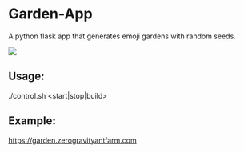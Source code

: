 # Garden-App
A python flask app that generates emoji gardens with random seeds.

![](https://github.com/BuckarewBanzai/Garden-App/blob/main/garden.PNG?raw=true)

## Usage:

./control.sh <start|stop|build>

## Example:
https://garden.zerogravityantfarm.com
